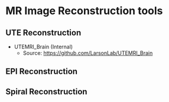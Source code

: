 # MR Image Reconstruction tools

## UTE Reconstruction
* UTEMRI_Brain (Internal)
  * Source: https://github.com/LarsonLab/UTEMRI_Brain

## EPI Reconstruction


## Spiral Reconstruction
